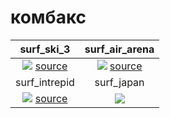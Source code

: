 # комбакс

surf_ski_3             |  surf_air_arena
:-------------------------:|:-------------------------:
![](https://github.com/CombatSurfCS2/surf_ski_3/assets/102309602/722e2d25-670a-4d0a-b0e6-4bd5240fb92f) <a href="https://raw.githubusercontent.com/CombatSurfCS2/surf_ski_3"> source </a> |  ![](https://github.com/CombatSurfCS2/surf_air_arena/assets/102309602/ba4bb6a2-4451-41e9-b0e6-f417eb9fd150) <a href="https://github.com/CombatSurfCS2/surf_air_arena"> source </a>
surf_intrepid             |  surf_japan
![](https://github.com/CombatSurfCS2/surf_intrepid/assets/102309602/b5e7407d-cace-4612-8e0d-85825255c9fe) <a href="https://github.com/CombatSurfCS2/surf_intrepid"> source </a>  |  ![](https://github.com/CombatSurfCS2/surf_japan/assets/142919074/4d101a3e-3990-459f-876f-45d8496c5e5e) <a href="https://github.com/CombatSurfCS2/surf_japan">
